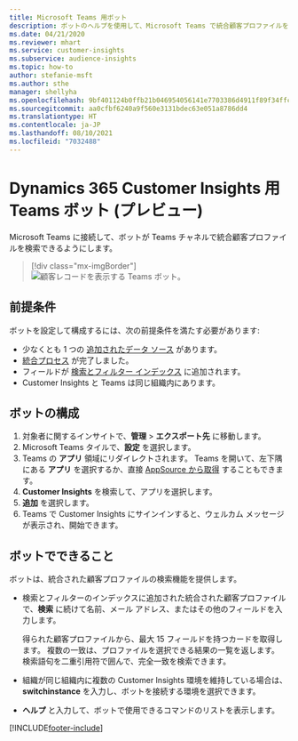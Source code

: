 ```yaml
---
title: Microsoft Teams 用ボット
description: ボットのヘルプを使用して、Microsoft Teams で統合顧客プロファイルを検索します。
ms.date: 04/21/2020
ms.reviewer: mhart
ms.service: customer-insights
ms.subservice: audience-insights
ms.topic: how-to
author: stefanie-msft
ms.author: sthe
manager: shellyha
ms.openlocfilehash: 9bf401124b0ffb21b046954056141e7703386d4911f89f34ffc0fcb84bf0f4be
ms.sourcegitcommit: aa0cfbf6240a9f560e3131bdec63e051a8786dd4
ms.translationtype: HT
ms.contentlocale: ja-JP
ms.lasthandoff: 08/10/2021
ms.locfileid: "7032488"
---
```

# <a name="teams-bot-for-dynamics-365-customer-insights-preview"></a>Dynamics 365 Customer Insights 用 Teams ボット (プレビュー)

Microsoft Teams に接続して、ボットが Teams チャネルで統合顧客プロファイルを検索できるようにします。

> [!div class="mx-imgBorder"]
> ![顧客レコードを表示する Teams ボット。](media/teams-bot.png "顧客レコードを表示する Teams ボット")

## <a name="prerequisites"></a>前提条件

ボットを設定して構成するには、次の前提条件を満たす必要があります:

- 少なくとも 1 つの [追加されたデータ ソース](data-sources.md) があります。
- [統合プロセス](data-unification.md) が完了しました。
- フィールドが [検索とフィルター インデックス](search-filter-index.md) に追加されます。
- Customer Insights と Teams は同じ組織内にあります。

## <a name="configure-the-bot"></a>ボットの構成

1. 対象者に関するインサイトで、**管理** > **エクスポート先** に移動します。
1. Microsoft Teams タイルで、**設定** を選択します。
1. Teams の **アプリ** 領域にリダイレクトされます。 Teams を開いて、左下隅にある **アプリ** を選択するか、直接 [AppSource から取得](https://go.microsoft.com/fwlink/?linkid=2124104) することもできます。
1. **Customer Insights** を検索して、アプリを選択します。
1. **追加** を選択します。
1. Teams で Customer Insights にサインインすると、ウェルカム メッセージが表示され、開始できます。

## <a name="things-you-can-do-with-the-bot"></a>ボットでできること

ボットは、統合された顧客プロファイルの検索機能を提供します。

- 検索とフィルターのインデックスに追加された統合された顧客プロファイルで、**検索** に続けて名前、メール アドレス、またはその他のフィールドを入力します。

  得られた顧客プロファイルから、最大 15 フィールドを持つカードを取得します。 複数の一致は、プロファイルを選択できる結果の一覧を返します。 検索語句を二重引用符で囲んで、完全一致を検索できます。

- 組織が同じ組織内に複数の Customer Insights 環境を維持している場合は、**switchinstance** を入力し、ボットを接続する環境を選択できます。

- **ヘルプ** と入力して、ボットで使用できるコマンドのリストを表示します。  


[!INCLUDE[footer-include](../includes/footer-banner.md)]